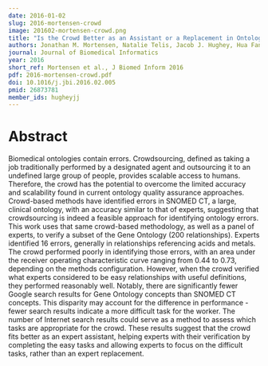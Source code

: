 ```yaml
---
date: 2016-01-02
slug: 2016-mortensen-crowd
image: 201602-mortensen-crowd.png
title: "Is the Crowd Better as an Assistant or a Replacement in Ontology Engineering? An Exploration Through the Lens of the Gene Ontology"
authors: Jonathan M. Mortensen, Natalie Telis, Jacob J. Hughey, Hua Fan-Minogue, Kimberly Van Aukene, Michel Dumontier, Mark A. Musen
journal: Journal of Biomedical Informatics
year: 2016
short_ref: Mortensen et al., J Biomed Inform 2016
pdf: 2016-mortensen-crowd.pdf
doi: 10.1016/j.jbi.2016.02.005
pmid: 26873781
member_ids: hugheyjj
---
```


# Abstract

Biomedical ontologies contain errors. Crowdsourcing, defined as taking a job traditionally performed by a designated agent and outsourcing it to an undefined large group of people, provides scalable access to humans. Therefore, the crowd has the potential to overcome the limited accuracy and scalability found in current ontology quality assurance approaches. Crowd-based methods have identified errors in SNOMED CT, a large, clinical ontology, with an accuracy similar to that of experts, suggesting that crowdsourcing is indeed a feasible approach for identifying ontology errors. This work uses that same crowd-based methodology, as well as a panel of experts, to verify a subset of the Gene Ontology (200 relationships). Experts identified 16 errors, generally in relationships referencing acids and metals. The crowd performed poorly in identifying those errors, with an area under the receiver operating characteristic curve ranging from 0.44 to 0.73, depending on the methods configuration. However, when the crowd verified what experts considered to be easy relationships with useful definitions, they performed reasonably well. Notably, there are significantly fewer Google search results for Gene Ontology concepts than SNOMED CT concepts. This disparity may account for the difference in performance - fewer search results indicate a more difficult task for the worker. The number of Internet search results could serve as a method to assess which tasks are appropriate for the crowd. These results suggest that the crowd fits better as an expert assistant, helping experts with their verification by completing the easy tasks and allowing experts to focus on the difficult tasks, rather than an expert replacement.
